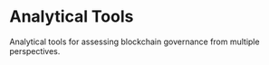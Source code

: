 # Analytical Tools

Analytical tools for assessing blockchain governance from multiple perspectives.

